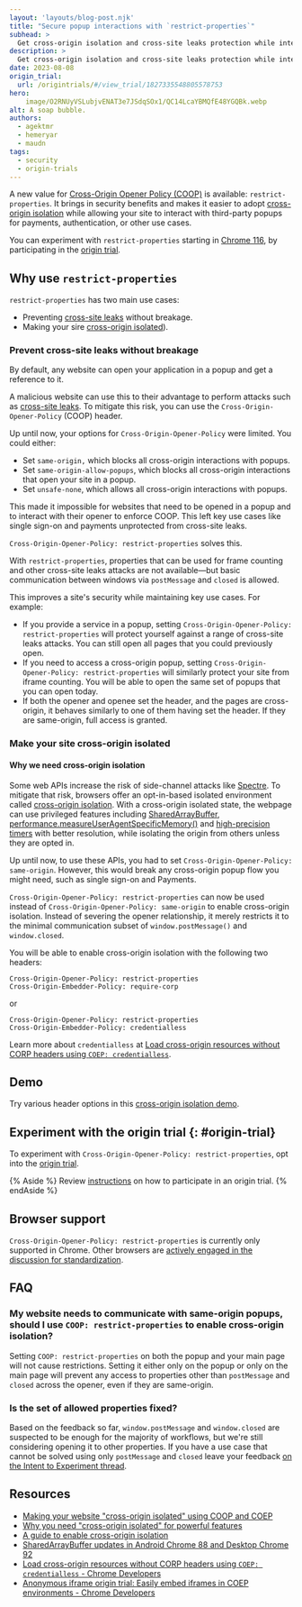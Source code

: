 ```yaml
---
layout: 'layouts/blog-post.njk'
title: "Secure popup interactions with `restrict-properties`"
subhead: >
  Get cross-origin isolation and cross-site leaks protection while interacting with popups.
description: >
  Get cross-origin isolation and cross-site leaks protection while interacting with popups. 
date: 2023-08-08
origin_trial:
  url: /origintrials/#/view_trial/1827335548805578753
hero:
    image/O2RNUyVSLubjvENAT3e7JSdqSOx1/QC14LcaYBMQfE48YGQBk.webp
alt: A soap bubble.
authors:
  - agektmr
  - hemeryar
  - maudn
tags:
  - security
  - origin-trials
---
```


A new value for
[Cross-Origin Opener Policy (COOP)](https://developer.mozilla.org/docs/Web/HTTP/Headers/Cross-Origin-Opener-Policy)
is available: `restrict-properties`. It brings in security benefits and makes
it easier to adopt [cross-origin isolation](https://web.dev/coop-coep/) while
allowing your site to interact with third-party popups for payments,
authentication, or other use cases.

You can experiment with `restrict-properties` starting in [Chrome
116](https://chromiumdash.appspot.com/schedule), by participating in the [origin
trial](#origin-trial).

## Why use `restrict-properties`

`restrict-properties` has two main use cases: 

- Preventing [cross-site leaks](https://xsleaks.dev/) without breakage.
- Making your sire [cross-origin isolated](https://web.dev/why-coop-coep/)).

### Prevent cross-site leaks without breakage

By default, any website can open your application in a popup and get a
reference to it.

A malicious website can use this to their advantage to perform attacks such as
[cross-site leaks](https://xsleaks.dev/).
To mitigate this risk, you can use the `Cross-Origin-Opener-Policy` (COOP) header.

Up until now, your options for `Cross-Origin-Opener-Policy` were limited. You
could either:
* Set `same-origin,` which blocks all cross-origin interactions with popups. 
* Set `same-origin-allow-popups`, which blocks all cross-origin interactions
that open your site in a popup.
* Set `unsafe-none`, which allows all cross-origin interactions with popups.

This made it impossible for websites that need to be opened in a popup and to
interact with their opener to enforce COOP. This left key use cases like single
sign-on and payments unprotected from cross-site leaks.

`Cross-Origin-Opener-Policy: restrict-properties` solves this.

With `restrict-properties`, properties that can be used for frame counting and
other cross-site leaks attacks are not available—but basic communication between
windows via `postMessage` and `closed` is allowed.

This improves a site's security while maintaining key use cases. For example:
* If you provide a service in a popup, setting `Cross-Origin-Opener-Policy:
restrict-properties` will protect yourself against a range of cross-site leaks attacks.
You can still open all pages that you could previously open.
* If you need to access a cross-origin popup, setting
`Cross-Origin-Opener-Policy: restrict-properties` will similarly protect
your site from iframe counting. You will be able to open the same set of
popups that you can open today.
* If both the opener and openee set the header, and the pages are cross-origin, it behaves similarly
to one of them having set the header. If they are same-origin, full access is
granted.

### Make your site cross-origin isolated

#### Why we need cross-origin isolation

Some web APIs increase the risk of side-channel attacks like
[Spectre](https://en.wikipedia.org/wiki/Spectre_(security_vulnerability)). To
mitigate that risk, browsers offer an opt-in-based isolated environment called
[cross-origin isolation](https://web.dev/coop-coep/). With a cross-origin
isolated state, the webpage can use privileged features including
[SharedArrayBuffer](https://developer.mozilla.org/docs/Web/JavaScript/Reference/Global_Objects/SharedArrayBuffer),
[performance.measureUserAgentSpecificMemory()](https://web.dev/monitor-total-page-memory-usage/)
and
[high-precision timers](/blog/cross-origin-isolated-hr-timers/)
with better resolution, while isolating the origin from others unless they are
opted in.

Up until now, to use these APIs, you had to set `Cross-Origin-Opener-Policy:
same-origin`. However, this would break any cross-origin popup flow you might
need, such as single sign-on and Payments.

`Cross-Origin-Opener-Policy: restrict-properties` can now be used instead of
`Cross-Origin-Opener-Policy: same-origin` to enable cross-origin isolation.
Instead of severing the opener relationship, it merely restricts it to the
minimal communication subset of `window.postMessage()` and `window.closed`.

You will be able to enable cross-origin isolation with the following two
headers:

```http
Cross-Origin-Opener-Policy: restrict-properties
Cross-Origin-Embedder-Policy: require-corp
```

or

```http
Cross-Origin-Opener-Policy: restrict-properties
Cross-Origin-Embedder-Policy: credentialless
```

Learn more about `credentialless` at
[Load cross-origin resources without CORP headers using `COEP: credentialless`](/blog/coep-credentialless-origin-trial/).

## Demo

Try various header options in this
[cross-origin isolation demo](https://cross-origin-isolation.glitch.me).

## Experiment with the origin trial {: #origin-trial}

To experiment with `Cross-Origin-Opener-Policy: restrict-properties`, opt
into the
[origin trial](/origintrials/#/view_trial/1827335548805578753).

{% Aside %} 
Review
[instructions](/docs/web-platform/origin-trials/#take-part-in-an-origin-trial)
on how to participate in an origin trial.
{% endAside %}

## Browser support

`Cross-Origin-Opener-Policy: restrict-properties` is currently only supported
in Chrome. Other browsers are
[actively engaged in the discussion for standardization](https://github.com/whatwg/html/issues/6364).

## FAQ

### My website needs to communicate with same-origin popups, should I use `COOP: restrict-properties` to enable cross-origin isolation?

Setting `COOP: restrict-properties` on both the popup and your main page will
not cause restrictions. Setting it either only on the popup or only on the main
page will prevent any access to properties other than `postMessage` and `closed`
across the opener, even if they are same-origin.

### Is the set of allowed properties fixed?
Based on the feedback so far, `window.postMessage` and `window.closed` are suspected 
to be enough for the majority of workflows, but we're still
considering opening it to other properties. If you have a use case that cannot
be solved using only `postMessage` and `closed` leave your feedback
[on the Intent to Experiment thread](https://groups.google.com/a/chromium.org/g/blink-dev/c/JBTWXSHE8M0/m/fP4eXvFzAAAJ).

## Resources

- [Making your website "cross-origin isolated" using COOP and COEP](https://web.dev/coop-coep/)
- [Why you need "cross-origin isolated" for powerful features](https://web.dev/why-coop-coep/)
- [A guide to enable cross-origin isolation](https://web.dev/cross-origin-isolation-guide/)
- [SharedArrayBuffer updates in Android Chrome 88 and Desktop Chrome 92](/blog/enabling-shared-array-buffer/)
- [Load cross-origin resources without CORP headers using `COEP: credentialless` - Chrome Developers](/blog/coep-credentialless-origin-trial/)
- [Anonymous iframe origin trial: Easily embed iframes in COEP environments - Chrome Developers](/blog/anonymous-iframe-origin-trial/)

